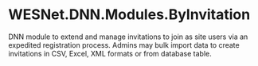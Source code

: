 # WESNet.DNN.Modules.ByInvitation
DNN module to extend and manage invitations to join as site users via an expedited registration process. Admins may bulk import data to create invitations in CSV, Excel, XML formats or from database table.
